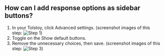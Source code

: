 ## How can I add response options as sidebar buttons?

1. In your Tolstoy, click Advanced settings. (screenshot images of this step: ![Step 1](https://downloads.intercomcdn.com/i/o/778099815/11c113c1853cbab91d4fd0d6/image.png))
2. Toggle on the Show default buttons. 
3. Remove the unnecessary choices, then save.​ (screenshot images of this step: ![Step 3](https://downloads.intercomcdn.com/i/o/778100412/872cf4ee12488e71f864e4fe/image.png))